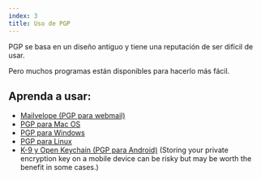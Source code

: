 ```yaml
---
index: 3
title: Uso de PGP
---
```

PGP se basa en un diseño antiguo y tiene una reputación de ser difícil de usar.

Pero muchos programas están disponibles para hacerlo más fácil.

## Aprenda a usar:

*   [Mailvelope (PGP para webmail)](umbrella://tools/messaging/s_mailvelope.md)
*   [PGP para Mac OS](umbrella://tools/pgp/s_pgp-for-mac-os-x.md)
*   [PGP para Windows](umbrella://tools/pgp/s_pgp-for-windows.md)
*   [PGP para Linux](umbrella://tools/pgp/s_pgp-for-linux.md)
*   [K-9 y Open Keychain (PGP para Android)](umbrella://tools/encryption/s_k9-apg.md) (Storing your private encryption key on a mobile device can be risky but may be worth the benefit in some cases.)